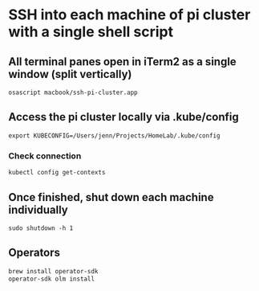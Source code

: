 # SSH into each machine of pi cluster with a single shell script

## All terminal panes open in iTerm2 as a single window (split vertically)

`osascript macbook/ssh-pi-cluster.app`

## Access the pi cluster locally via .kube/config

`export KUBECONFIG=/Users/jenn/Projects/HomeLab/.kube/config`

### Check connection

`kubectl config get-contexts`

## Once finished, shut down each machine individually

`sudo shutdown -h 1`

## Operators

```bash
brew install operator-sdk 
operator-sdk olm install
```
